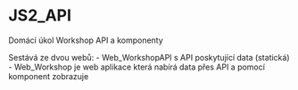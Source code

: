 # JS2_API
Domácí úkol Workshop API a komponenty

Sestává ze dvou webů: 
    - Web_WorkshopAPI s API poskytující data (statická)
    - Web_Workshop je web aplikace která nabírá data přes API a pomocí komponent zobrazuje